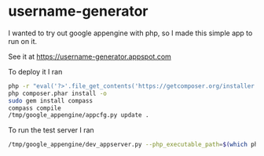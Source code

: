 username-generator
==================

I wanted to try out google appengine with php, so I made this simple app to run on it.

See it at https://username-generator.appspot.com


To deploy it I ran
```bash
php -r "eval('?>'.file_get_contents('https://getcomposer.org/installer'));"
php composer.phar install -o
sudo gem install compass
compass compile
/tmp/google_appengine/appcfg.py update .
```

To run the test server I ran
```bash
/tmp/google_appengine/dev_appserver.py --php_executable_path=$(which php-cgi) .
```

